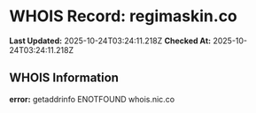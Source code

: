 # WHOIS Record: regimaskin.co

**Last Updated:** 2025-10-24T03:24:11.218Z
**Checked At:** 2025-10-24T03:24:11.218Z

## WHOIS Information

**error:** getaddrinfo ENOTFOUND whois.nic.co

